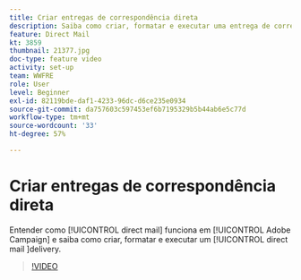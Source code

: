 ```yaml
---
title: Criar entregas de correspondência direta
description: Saiba como criar, formatar e executar uma entrega de correspondência direta.
feature: Direct Mail
kt: 3859
thumbnail: 21377.jpg
doc-type: feature video
activity: set-up
team: WWFRE
role: User
level: Beginner
exl-id: 82119bde-daf1-4233-96dc-d6ce235e0934
source-git-commit: da757603c597453ef6b7195329b5b44ab6e5c77d
workflow-type: tm+mt
source-wordcount: '33'
ht-degree: 57%

---
```


# Criar entregas de correspondência direta

Entender como [!UICONTROL direct mail] funciona em [!UICONTROL Adobe Campaign] e saiba como criar, formatar e executar um [!UICONTROL direct mail ]delivery.

>[!VIDEO](https://video.tv.adobe.com/v/21377?quality=12)
